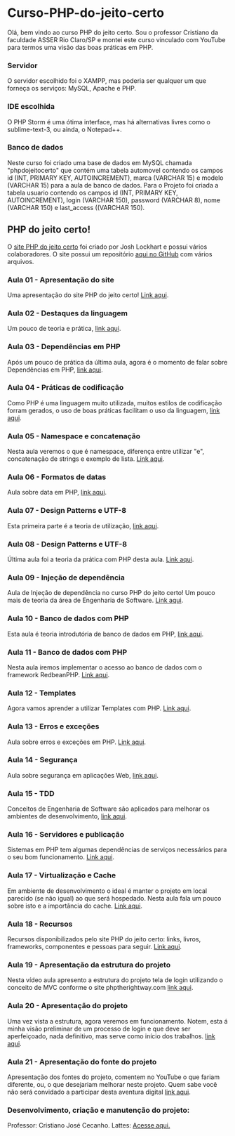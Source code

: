 # Curso-PHP-do-jeito-certo

Olá, bem vindo ao curso PHP do jeito certo. Sou o professor Cristiano da faculdade ASSER Rio Claro/SP e montei este curso vinculado com YouTube para termos uma visão das boas práticas em PHP.

<h3>Servidor</h3>
O servidor escolhido foi o XAMPP, mas poderia ser qualquer um que forneça os serviços: MySQL, Apache e PHP.

<h3>IDE escolhida</h3>
O PHP Storm é uma ótima interface, mas há alternativas livres como o sublime-text-3, ou ainda, o Notepad++.

<h3>Banco de dados</h3>
Neste curso foi criado uma base de dados em MySQL chamada "phpdojeitocerto" que contém uma tabela automovel contendo os campos id (INT, PRIMARY KEY, AUTOINCREMENT), marca (VARCHAR 15) e modelo (VARCHAR 15) para a aula de banco de dados. Para o Projeto foi criada a tabela usuario contendo os campos id (INT, PRIMARY KEY, AUTOINCREMENT), login (VARCHAR 150), password (VARCHAR 8), nome (VARCHAR 150) e last_access ((VARCHAR 150).

<h2> PHP do jeito certo! </h2>

O <a href="http://br.phptherightway.com/">site PHP do jeito certo</a> foi criado por Josh Lockhart e possui vários colaboradores. O site possui um repositório <a href="https://github.com/PHPSP/php-the-right-way">aqui no GitHub</a> com vários arquivos.

<h3> Aula 01 - Apresentação do site </h3>
Uma apresentação do site PHP do jeito certo! <a href="https://youtu.be/I5MiEdXggOA">Link aqui</a>.

<h3> Aula 02 - Destaques da linguagem </h3>
Um pouco de teoria e prática, <a href="https://youtu.be/MbnY4xGHHNE">link aqui</a>.

<h3> Aula 03 - Dependências em PHP </h3>
Após um pouco de prática da última aula, agora é o momento de falar sobre Dependências em PHP, <a href="https://youtu.be/yf72KUgb2hw">link aqui</a>.

<h3> Aula 04 - Práticas de codificação </h3>
Como PHP é uma linguagem muito utilizada, muitos estilos de codificação forram gerados, o uso de boas práticas facilitam o uso da linguagem, <a href="https://youtu.be/wubF_tbSOq0">link aqui</a>.

<h3> Aula 05 - Namespace e concatenação </h3>
Nesta aula veremos o que é namespace, diferença entre utilizar "e", concatenação de strings e exemplo de lista. <a href="https://youtu.be/qIMOODvo5E4">Link aqui</a>.

<h3> Aula 06 - Formatos de datas </h3>
Aula sobre data em PHP, <a href="https://youtu.be/fy_7Lu5B-Y4">link aqui</a>.

<h3> Aula 07 - Design Patterns e UTF-8 </h3>
Esta primeira parte é a teoria de utilização, <a href="https://youtu.be/E-CsvrFo9oY">link aqui</a>.

<h3> Aula 08 - Design Patterns e UTF-8 </h3>
Última aula foi a teoria da prática com PHP desta aula. <a href="https://youtu.be/-I3AWwvp27U">Link aqui</a>.

<h3> Aula 09 - Injeção de dependência </h3>
Aula de Injeção de dependência no curso PHP do jeito certo! Um pouco mais de teoria da área de Engenharia de Software. <a href="https://youtu.be/-1YOUl31cqA">Link aqui</a>.

<h3> Aula 10 - Banco de dados com PHP </h3>
 Esta aula é teoria introdutória de banco de dados em PHP, <a href="https://youtu.be/erlqK3aitbk">link aqui</a>.

<h3> Aula 11 - Banco de dados com PHP </h3>
Nesta aula iremos implementar o acesso ao banco de dados com o framework RedbeanPHP. <a href="https://youtu.be/AidHR4Sc4rY">Link aqui</a>.

<h3> Aula 12 - Templates </h3>
Agora vamos aprender a utilizar Templates com PHP. <a href="https://youtu.be/bNW8TMakwtQ">Link aqui</a>.

<h3> Aula 13 - Erros e exceções </h3>
Aula sobre erros e exceções em PHP. <a href="https://youtu.be/-1YOUl31cqA">Link aqui</a>.

<h3> Aula 14 - Segurança </h3>
Aula sobre segurança em aplicações Web, <a href="https://youtu.be/Ns2xRgn-Hic">link aqui</a>.

<h3> Aula 15 - TDD </h3>
Conceitos de Engenharia de Software são aplicados para melhorar os ambientes de desenvolvimento, <a href="https://youtu.be/GKfLFpIOMgI">link aqui</a>.

<h3> Aula 16 - Servidores e publicação </h3>
Sistemas em PHP tem algumas dependências de serviços necessários para o seu bom funcionamento. <a href="https://youtu.be/Gl77iXguUmg">Link aqui</a>.

<h3> Aula 17 - Virtualização e Cache </h3>
Em ambiente de desenvolvimento o ideal é manter o projeto em local parecido (se não igual) ao que será hospedado. Nesta aula fala um pouco sobre isto e a importância do cache. <a href="https://youtu.be/zixr0K3BTnw">Link aqui</a>.

<h3> Aula 18 - Recursos </h3>
Recursos disponibilizados pelo site PHP do jeito certo: links, livros, frameworks, componentes e pessoas para seguir. <a href="https://youtu.be/mbjKIT3HJMU">Link aqui</a>.

<h3> Aula 19 - Apresentação da estrutura do projeto </h3>
Nesta vídeo aula apresento a estrutura do projeto tela de login utilizando o conceito de MVC conforme o site phptherightway.com <a href="https://www.youtube.com/watch?v=XroHPX-hKRw">link aqui</a>.

<h3> Aula 20 - Apresentação do projeto </h3>
Uma vez vista a estrutura, agora veremos em funcionamento. Notem, esta á minha visão preliminar de um processo de login e que deve ser aperfeiçoado, nada definitivo, mas serve como início dos trabalhos. <a href="https://youtu.be/DvFHT2bFfPQ ">link aqui</a>.

<h3> Aula 21 - Apresentação do fonte do projeto </h3>
Apresentação dos fontes do projeto, comentem no YouTube o que fariam diferente, ou, o que desejariam melhorar neste projeto. Quem sabe você não será convidado a participar desta aventura digital <a href="#">link aqui</a>.

<h3> Desenvolvimento, criação e manutenção do projeto: </h3>
Professor: Cristiano José Cecanho.
Lattes: <a href="http://lattes.cnpq.br/1443424861588077"> Acesse aqui. </a>
